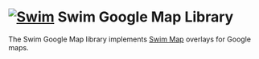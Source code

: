 # [![Swim](https://docs.swimos.org/readme/breach-marlin-blue-wide.svg)](https://www.swimos.org) Swim Google Map Library

The Swim Google Map library implements [Swim Map][map] overlays for Google maps.

[map]: https://github.com/swimos/swim-js/tree/main/swim-maps/@swim/map
